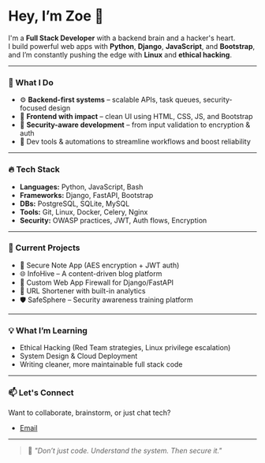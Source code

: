 # Hey, I’m Zoe 👋

I'm a **Full Stack Developer** with a backend brain and a hacker's heart.  
I build powerful web apps with **Python**, **Django**, **JavaScript**, and **Bootstrap**, and I’m constantly pushing the edge with **Linux** and **ethical hacking**.

---

### 🔧 What I Do
- ⚙️ **Backend-first systems** – scalable APIs, task queues, security-focused design
- 🎨 **Frontend with impact** – clean UI using HTML, CSS, JS, and Bootstrap
- 🔐 **Security-aware development** – from input validation to encryption & auth
- 🧰 Dev tools & automations to streamline workflows and boost reliability

---

### 🔥 Tech Stack
- **Languages:** Python, JavaScript, Bash
- **Frameworks:** Django, FastAPI, Bootstrap
- **DBs:** PostgreSQL, SQLite, MySQL
- **Tools:** Git, Linux, Docker, Celery, Nginx
- **Security:** OWASP practices, JWT, Auth flows, Encryption

---

### 🚧 Current Projects
- 📓 Secure Note App (AES encryption + JWT auth)
- 🌐 InfoHive – A content-driven blog platform
- 🔐 Custom Web App Firewall for Django/FastAPI
- 🔄 URL Shortener with built-in analytics
- 🛡️ SafeSphere – Security awareness training platform

---

### 💡 What I’m Learning
- Ethical Hacking (Red Team strategies, Linux privilege escalation)
- System Design & Cloud Deployment
- Writing cleaner, more maintainable full stack code

---

### 📫 Let's Connect
Want to collaborate, brainstorm, or just chat tech?
- [Email](mailto:elijah7525@gmail.com)
---

> 🧠 *"Don’t just code. Understand the system. Then secure it."*

